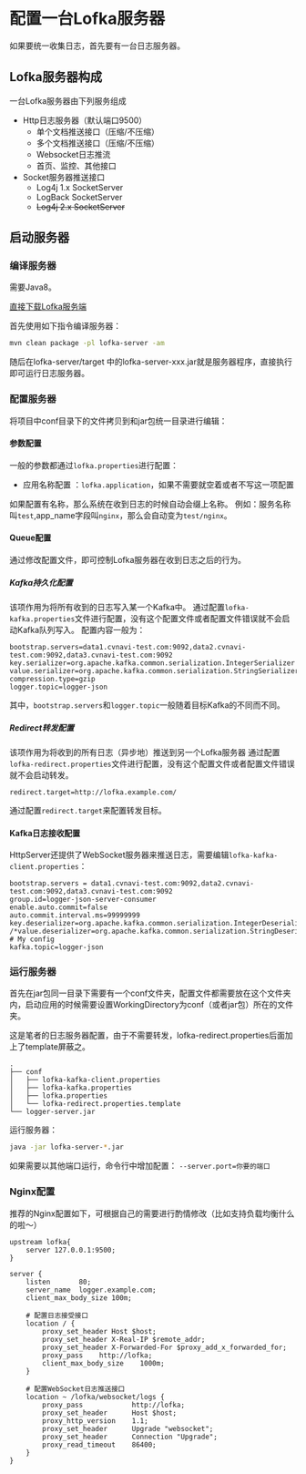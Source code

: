# 配置一台Lofka服务器

如果要统一收集日志，首先要有一台日志服务器。

## Lofka服务器构成
一台Lofka服务器由下列服务组成

- Http日志服务器（默认端口9500）
    - 单个文档推送接口（压缩/不压缩）
    - 多个文档推送接口（压缩/不压缩）
    - Websocket日志推流
    - 首页、监控、其他接口
- Socket服务器推送接口
    - Log4j 1.x SocketServer
    - LogBack SocketServer
    - ~~Log4j 2.x SocketServer~~

## 启动服务器

### 编译服务器

需要Java8。

[直接下载Lofka服务端](http://file.lovezhangbei.top/lofka/lofka-server-1.6.jar)

首先使用如下指令编译服务器：
```bash
mvn clean package -pl lofka-server -am
```

随后在lofka-server/target 中的lofka-server-xxx.jar就是服务器程序，直接执行即可运行日志服务器。

### 配置服务器

将项目中conf目录下的文件拷贝到和jar包统一目录进行编辑：


#### 参数配置
一般的参数都通过`lofka.properties`进行配置：

- 应用名称配置 ：`lofka.application`，如果不需要就空着或者不写这一项配置

如果配置有名称，那么系统在收到日志的时候自动会缀上名称。
例如：服务名称叫`test`,app_name字段叫`nginx`，那么会自动变为`test/nginx`。

#### Queue配置
通过修改配置文件，即可控制Lofka服务器在收到日志之后的行为。

##### Kafka持久化配置
该项作用为将所有收到的日志写入某一个Kafka中。
通过配置`lofka-kafka.properties`文件进行配置，没有这个配置文件或者配置文件错误就不会启动Kafka队列写入。
配置内容一般为：
```properties
bootstrap.servers=data1.cvnavi-test.com:9092,data2.cvnavi-test.com:9092,data3.cvnavi-test.com:9092
key.serializer=org.apache.kafka.common.serialization.IntegerSerializer
value.serializer=org.apache.kafka.common.serialization.StringSerializer
compression.type=gzip
logger.topic=logger-json
```
其中，`bootstrap.servers`和`logger.topic`一般随着目标Kafka的不同而不同。

##### Redirect转发配置
该项作用为将收到的所有日志（异步地）推送到另一个Lofka服务器
通过配置`lofka-redirect.properties`文件进行配置，没有这个配置文件或者配置文件错误就不会启动转发。
```properties
redirect.target=http://lofka.example.com/
```
通过配置`redirect.target`来配置转发目标。

#### Kafka日志接收配置
HttpServer还提供了WebSocket服务器来推送日志，需要编辑`lofka-kafka-client.properties`：

```properties
bootstrap.servers = data1.cvnavi-test.com:9092,data2.cvnavi-test.com:9092,data3.cvnavi-test.com:9092
group.id=logger-json-server-consumer
enable.auto.commit=false
auto.commit.interval.ms=99999999
key.deserializer=org.apache.kafka.common.serialization.IntegerDeserializer
/*value.deserializer=org.apache.kafka.common.serialization.StringDeserializer*/
# My config
kafka.topic=logger-json
```


### 运行服务器
首先在jar包同一目录下需要有一个conf文件夹，配置文件都需要放在这个文件夹内，启动应用的时候需要设置WorkingDirectory为conf（或者jar包）所在的文件夹。

这是笔者的日志服务器配置，由于不需要转发，lofka-redirect.properties后面加上了template屏蔽之。
```
.
├── conf
│   ├── lofka-kafka-client.properties
│   ├── lofka-kafka.properties
│   ├── lofka.properties
│   └── lofka-redirect.properties.template
└── logger-server.jar
```

运行服务器：
```bash
java -jar lofka-server-*.jar
```
如果需要以其他端口运行，命令行中增加配置： `--server.port=你要的端口`


### Nginx配置

推荐的Nginx配置如下，可根据自己的需要进行酌情修改（比如支持负载均衡什么的啦～）

```nginx
upstream lofka{
    server 127.0.0.1:9500;
}

server {
    listen       80;
    server_name  logger.example.com;
    client_max_body_size 100m;

    # 配置日志接受接口
    location / {
        proxy_set_header Host $host;
        proxy_set_header X-Real-IP $remote_addr;
        proxy_set_header X-Forwarded-For $proxy_add_x_forwarded_for;
        proxy_pass    http://lofka;
        client_max_body_size    1000m;
    }

    # 配置WebSocket日志推送接口
    location ~ /lofka/websocket/logs {
        proxy_pass            http://lofka;
        proxy_set_header      Host $host;
        proxy_http_version    1.1;
        proxy_set_header      Upgrade "websocket";
        proxy_set_header      Connection "Upgrade";
        proxy_read_timeout    86400;
    }
}
```
